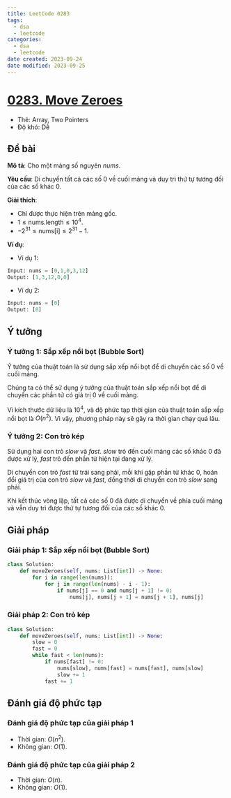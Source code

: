 ```yaml
---
title: LeetCode 0283
tags:
  - dsa
  - leetcode
categories:
  - dsa
  - leetcode
date created: 2023-09-24
date modified: 2023-09-25
---
```


# [0283. Move Zeroes](https://leetcode.com/problems/move-zeroes/)

- Thẻ: Array, Two Pointers
- Độ khó: Dễ

## Đề bài

**Mô tả**: Cho một mảng số nguyên $nums$.

**Yêu cầu**: Di chuyển tất cả các số $0$ về cuối mảng và duy trì thứ tự tương đối của các số khác $0$.

**Giải thích**:

- Chỉ được thực hiện trên mảng gốc.
- $1 \le \text{nums.length} \le 10^4$.
- $-2^{31} \le \text{nums[i]} \le 2^{31} - 1$.

**Ví dụ**:

- Ví dụ 1:

```python
Input: nums = [0,1,0,3,12]
Output: [1,3,12,0,0]
```

- Ví dụ 2:

```python
Input: nums = [0]
Output: [0]
```

## Ý tưởng

### Ý tưởng 1: Sắp xếp nổi bọt (Bubble Sort)

Ý tưởng của thuật toán là sử dụng sắp xếp nổi bọt để di chuyển các số $0$ về cuối mảng.

Chúng ta có thể sử dụng ý tưởng của thuật toán sắp xếp nổi bọt để di chuyển các phần tử có giá trị $0$ về cuối mảng.

Vì kích thước dữ liệu là $10^4$, và độ phức tạp thời gian của thuật toán sắp xếp nổi bọt là $O(n^2)$. Vì vậy, phương pháp này sẽ gây ra thời gian chạy quá lâu.

### Ý tưởng 2: Con trỏ kép

Sử dụng hai con trỏ $slow$ và $fast$. $slow$ trỏ đến cuối mảng các số khác $0$ đã được xử lý, $fast$ trỏ đến phần tử hiện tại đang xử lý.

Di chuyển con trỏ $fast$ từ trái sang phải, mỗi khi gặp phần tử khác $0$, hoán đổi giá trị của con trỏ $slow$ và $fast$, đồng thời di chuyển con trỏ $slow$ sang phải.

Khi kết thúc vòng lặp, tất cả các số $0$ đã được di chuyển về phía cuối mảng và vẫn duy trì được thứ tự tương đối của các số khác $0$.

## Giải pháp

### Giải pháp 1: Sắp xếp nổi bọt (Bubble Sort)

```python
class Solution:
    def moveZeroes(self, nums: List[int]) -> None:
        for i in range(len(nums)):
            for j in range(len(nums) - i - 1):
                if nums[j] == 0 and nums[j + 1] != 0:
                    nums[j], nums[j + 1] = nums[j + 1], nums[j]
```

### Giải pháp 2: Con trỏ kép

```python
class Solution:
    def moveZeroes(self, nums: List[int]) -> None:
        slow = 0
        fast = 0
        while fast < len(nums):
            if nums[fast] != 0:
                nums[slow], nums[fast] = nums[fast], nums[slow]
                slow += 1
            fast += 1
```

## Đánh giá độ phức tạp

### Đánh giá độ phức tạp của giải pháp 1

- Thời gian: $O(n^2)$.
- Không gian: $O(1)$.

### Đánh giá độ phức tạp của giải pháp 2

- Thời gian: $O(n)$.
- Không gian: $O(1)$.

